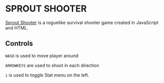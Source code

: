 # SPROUT SHOOTER
<a href="https://sproutshooter.com" target="_blank">Sprout Shooter</a> is a roguelike survival shooter game created in JavaScript and HTML.

## Controls

`WASD` is used to move player around

`ARROWKEYS` are used to shoot in each direction

`i` is used to toggle Stat menu on the left.

